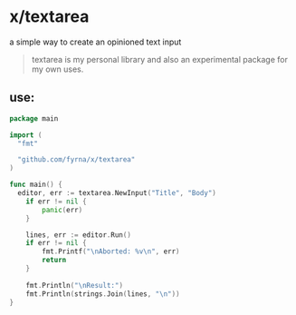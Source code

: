 # x/textarea

a simple way to create an opinioned text input

> textarea is my personal library and also an experimental package for my own uses.

## use:

```go
package main

import (
  "fmt"

  "github.com/fyrna/x/textarea"
)

func main() {
  editor, err := textarea.NewInput("Title", "Body")
	if err != nil {
		panic(err)
	}

	lines, err := editor.Run()
	if err != nil {
		fmt.Printf("\nAborted: %v\n", err)
		return
	}
  
	fmt.Println("\nResult:")
	fmt.Println(strings.Join(lines, "\n"))
}
```
